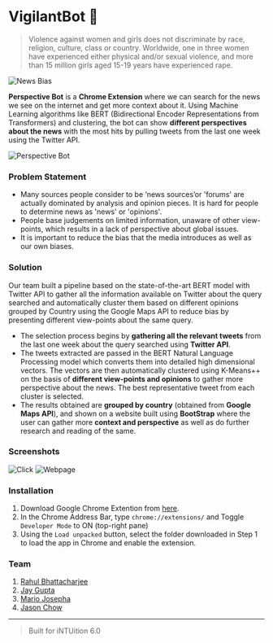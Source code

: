 # VigilantBot 🚨 
> Violence against women and girls does not discriminate by race, religion, culture, class or country. Worldwide, one in three women have experienced either physical and/or sexual violence, and more than 15 million girls aged 15-19 years have experienced rape.

![News Bias](news_bias.jpg)

**Perspective Bot** is a **Chrome Extension** where we can search for the news we see on the internet and get more context about it. Using Machine Learning algorithms like BERT (Bidirectional Encoder Representations from Transformers) and clustering, the bot can show **different perspectives about the news** with the most hits by pulling tweets from the last one week using the Twitter API. 

![Perspective Bot](perspectivebot.png)

### Problem Statement
* Many sources people consider to be ‘news sources’or 'forums' are actually dominated by analysis and opinion pieces. It is hard for people to determine news as 'news' or 'opinions'.  
* People base judgements on limited information, unaware of other view-points, which results in a lack of perspective about global issues. 
* It is important to reduce the bias that the media introduces as well as our own biases. 

### Solution
Our team built a pipeline based on the state-of-the-art BERT model with Twitter API to gather all the information available on Twitter about the query searched and automatically cluster them based on different opinions grouped by Country using the Google Maps API to reduce bias by presenting different view-points about the same query.  
* The selection process begins by **gathering all the relevant tweets** from the last one week about the query searched using **Twitter API**.
* The tweets extracted are passed in the BERT Natural Language Processing model which converts them into detailed high dimensional vectors. The vectors are then automatically clustered using K-Means++ on the basis of **different view-points and opinions** to gather more perspective about the news. The best representative tweet from each cluster is selected.
* The results obtained are **grouped by country** (obtained from **Google Maps API**), and shown on a website built using **BootStrap** where the user can gather more **context and perspective** as well as do further research and reading of the same. 

### Screenshots
![Click](http://52.246.249.29:3030/public/screen3.jpg)
![Webpage](http://52.246.249.29:3030/public/screen4.png)

### Installation
1. Download Google Chrome Extention from [here](https://github.com/slimechips/intuition/tree/master/chrome_ext).
2. In the Chrome Address Bar, type `chrome://extensions/` and Toggle `Developer Mode` to ON (top-right pane)
3. Using the `Load unpacked` button, select the folder downloaded in Step 1 to load the app in Chrome and enable the extension.

### Team
1. [Rahul Bhattacharjee](https://github.com/rahulbhatta)
2. [Jay Gupta](https://github.com/guptajay)
3. [Mario Josepha](https://github.com/mjosephan2)
4. [Jason Chow](https://github.com/slimechips)

---

> Built for iNTUition 6.0
